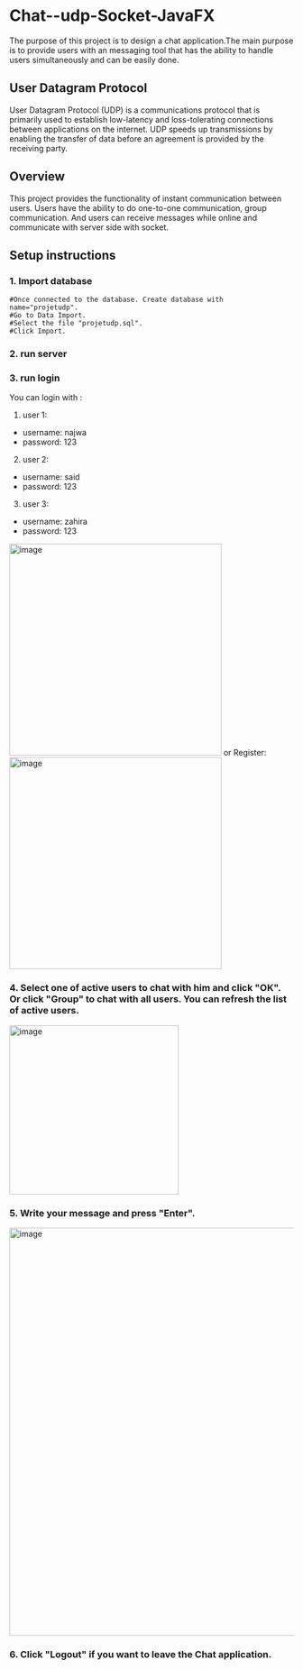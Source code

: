 # Chat--udp-Socket-JavaFX
The purpose of this project is to design a chat application.The main purpose is to provide users with an messaging tool that
has the ability to handle users simultaneously and can be easily done.

## User Datagram Protocol

User Datagram Protocol (UDP) is a communications protocol that is primarily used to establish low-latency and loss-tolerating connections between applications on the internet. UDP speeds up transmissions by enabling the transfer of data before an agreement is provided by the receiving party.
## Overview

This project provides the functionality of instant communication between users. 
Users have the ability to do one-to-one communication, group communication. 
And users can receive messages while online and communicate with server side with socket.

## Setup instructions

### 1. Import database
```
#Once connected to the database. Create database with name="projetudp".
#Go to Data Import.
#Select the file "projetudp.sql".
#Click Import.

```

### 2. run server

### 3. run login
 You can login with :
 1. user 1:
 - username: najwa
 - password: 123
 
 2. user 2:
 - username: said
 - password: 123
 
 3. user 3:
 - username: zahira
 - password: 123
 <img width="376" alt="image" src="https://user-images.githubusercontent.com/105787979/212149556-7fe95b54-7f42-40f4-bc03-acfdd2b1fd0c.png">
 or Register:
 <img width="376" alt="image" src="https://user-images.githubusercontent.com/105787979/212149983-43ac719c-6dea-4180-af77-57a37151a837.png">

 ### 4. Select one of active users to chat with him and click "OK". Or click "Group" to chat with all users. You can refresh the list of active users.
<img width="300" alt="image" src="https://user-images.githubusercontent.com/105787979/212153711-63c18a2e-7ef3-4c86-9667-30bd9008c812.png">
 
 ### 5. Write your message and press "Enter".
<img width="724" alt="image" src="https://user-images.githubusercontent.com/105787979/212154824-83e23a6b-cce8-4b51-acf5-ed8b62695eb2.png">

 
 ### 6. Click "Logout" if you want to leave the Chat application.
 
